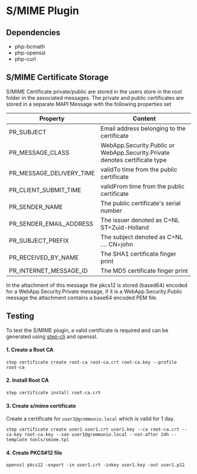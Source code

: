 # S/MIME Plugin

## Dependencies

* php-bcmath
* php-openssl
* php-curl

## S/MIME Certificate Storage

S/MIME Certificate private/public are stored in the users store in the root folder in the associated messages.
The private and public certificates are stored in a separate MAPI Message with the following properties set

Property                   | Content
-------------------------- | --------------------------------------------
PR_SUBJECT                 | Email address belonging to the certificate
PR_MESSAGE_CLASS           | WebApp.Security.Public or WebApp.Security.Private denotes certificate type
PR_MESSAGE_DELIVERY_TIME   | validTo time from the public certificate
PR_CLIENT_SUBMIT_TIME      | validFrom time from the public certificate
PR_SENDER_NAME             | The public certificate's serial number
PR_SENDER_EMAIL_ADDRESS    | The issuer denoted as C=NL ST=Zuid-Holland
PR_SUBJECT_PREFIX          | The subject denoted as C=NL .... CN=john
PR_RECEIVED_BY_NAME        | The SHA1 certificate finger print
PR_INTERNET_MESSAGE_ID     | The MD5 certificate finger print

In the attachment of this message the pkcs12 is stored (based64) encoded for a WebApp.Security.Private message,
   if it is a WebApp.Security.Public message the attachment contains a base64 encoded PEM file.

## Testing

To test the S/MIME plugin, a valid certificate is required and can be generated using [step-cli](https://github.com/smallstep/cli) and openssl.

#### 1. Create a Root CA

```
step certificate create root-ca root-ca.crt root-ca.key --profile root-ca
```

#### 2. Install Root CA

```
step certificate install root-ca.crt
```

#### 3. Create s/mime certificate

Create a certificate for `user1@grommunio.local` which is valid for 1 day.

```
step certificate create user1 user1.crt user1.key --ca root-ca.crt --ca-key root-ca.key --san user1@grommunio.local --not-after 24h --template tools/smime.tpl
```

#### 4. Create PKCS#12 file

```
openssl pkcs12 -export -in user1.crt -inkey user1.key -out user1.p12
```
